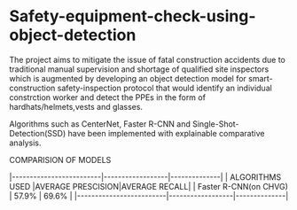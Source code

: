 # Safety-equipment-check-using-object-detection
The project aims to mitigate the issue of fatal construction accidents due to traditional manual supervision and shortage of qualified site inspectors which is augmented by developing an object detection model for smart-construction safety-inspection protocol that would identify an individual constrction worker and detect the PPEs in the form of hardhats/helmets,vests and glasses.

Algorithms such as CenterNet, Faster R-CNN and Single-Shot-Detection(SSD) have been implemented with explainable comparative analysis.

COMPARISION OF MODELS


|-------------------------|------------------|--------------|
|     ALGORITHMS USED     |AVERAGE PRESCISION|AVERAGE RECALL|
|  Faster R-CNN(on CHVG)  |    57.9%         |    69.6%     |
|-------------------------|------------------|--------------|


